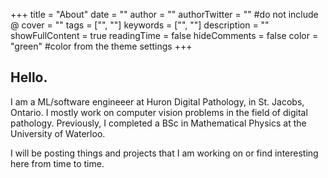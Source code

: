 +++
title = "About"
date = ""
author = ""
authorTwitter = "" #do not include @
cover = ""
tags = ["", ""]
keywords = ["", ""]
description = ""
showFullContent = true
readingTime = false
hideComments = false
color = "green" #color from the theme settings
+++

## Hello.

I am a ML/software engineeer at Huron Digital Pathology, in St. Jacobs, Ontario. I mostly work on computer vision problems in the field of digital pathology. Previously, I completed a BSc in Mathematical Physics at the University of Waterloo.

I will be posting things and projects that I am working on or find interesting here from time to time.

